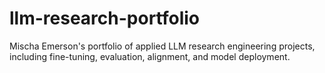 # llm-research-portfolio
Mischa Emerson's portfolio of applied LLM research engineering projects, including fine-tuning, evaluation, alignment, and model deployment.
